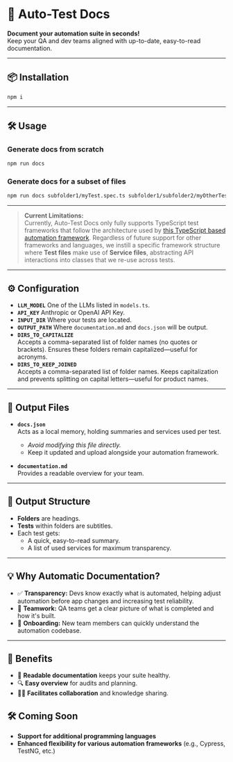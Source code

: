 # 🚀 Auto-Test Docs

**Document your automation suite in seconds!**  
Keep your QA and dev teams aligned with up-to-date, easy-to-read documentation.

---

## 📦 Installation

```bash
npm i
```

---

## 🛠️ Usage

### Generate docs from scratch

```bash
npm run docs
```

### Generate docs for a subset of files

```bash
npm run docs subfolder1/myTest.spec.ts subfolder1/subfolder2/myOtherTest.spec.ts
```

---

> **Current Limitations:**  
> Currently, Auto-Test Docs only fully supports TypeScript test frameworks that follow the architecture used by [this TypeScript based automation framework](https://github.com/damianpereira86/api-framework-ts-mocha.git).
> Regardless of future support for other frameworks and languages, we instill a specific framework structure where **Test files** make use of **Service files**, abstracting API interactions into classes that we re-use across tests.

---

## ⚙️ Configuration

- **`LLM_MODEL`**
  One of the LLMs listed in `models.ts`.
- **`API_KEY`**
  Anthropic or OpenAI API Key.
- **`INPUT_DIR`**
  Where your tests are located.
- **`OUTPUT_PATH`**
  Where `documentation.md` and `docs.json` will be output.
- **`DIRS_TO_CAPITALIZE`**  
   Accepts a comma-separated list of folder names (no quotes or brackets). Ensures these folders remain capitalized—useful for acronyms.
- **`DIRS_TO_KEEP_JOINED`**  
   Accepts a comma-separated list of folder names. Keeps capitalization and prevents splitting on capital letters—useful for product names.

---

## 📄 Output Files

- **`docs.json`**  
   Acts as a local memory, holding summaries and services used per test.

  - _Avoid modifying this file directly._
  - Keep it updated and upload alongside your automation framework.

- **`documentation.md`**  
   Provides a readable overview for your team.

---

## 📝 Output Structure

- **Folders** are headings.
- **Tests** within folders are subtitles.
- Each test gets:
  - A quick, easy-to-read summary.
  - A list of used services for maximum transparency.

---

## 💡 Why Automatic Documentation?

- ✅ **Transparency:** Devs know exactly what is automated, helping adjust automation before app changes and increasing test reliability.
- 🤝 **Teamwork:** QA teams get a clear picture of what is completed and how it's built.
- 🚀 **Onboarding:** New team members can quickly understand the automation codebase.

---

## 🌟 Benefits

- 📖 **Readable documentation** keeps your suite healthy.
- 🔍 **Easy overview** for audits and planning.
- 🧑‍💻 **Facilitates collaboration** and knowledge sharing.

## 🛠️ Coming Soon

- **Support for additional programming languages**
- **Enhanced flexibility for various automation frameworks** (e.g., Cypress, TestNG, etc.)
